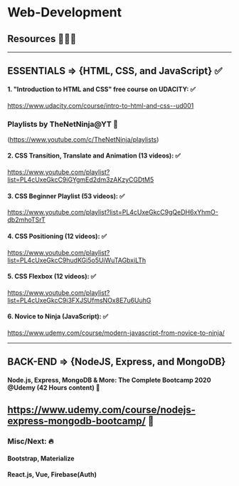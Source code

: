 # Web-Development

## Resources 👨🏽‍💻
---

## ESSENTIALS => {HTML, CSS, and JavaScript} ✅

#### 1. "Introduction to HTML and CSS" free course on UDACITY: ✅ 
https://www.udacity.com/course/intro-to-html-and-css--ud001

### Playlists by TheNetNinja@YT  👾
(https://www.youtube.com/c/TheNetNinja/playlists)

#### 2. CSS Transition, Translate and Animation (13 videos): ✅
https://www.youtube.com/playlist?list=PL4cUxeGkcC9iGYgmEd2dm3zAKzyCGDtM5
 
#### 3. CSS Beginner Playlist (53 videos): ✅
https://www.youtube.com/playlist?list=PL4cUxeGkcC9gQeDH6xYhmO-db2mhoTSrT 

#### 4. CSS Positioning (12 videos): ✅
https://www.youtube.com/playlist?list=PL4cUxeGkcC9hudKGi5o5UiWuTAGbxiLTh

#### 5. CSS Flexbox (12 videos): ✅
https://www.youtube.com/playlist?list=PL4cUxeGkcC9i3FXJSUfmsNOx8E7u6UuhG

#### 6. Novice to Ninja (JavaScript): ✅
https://www.udemy.com/course/modern-javascript-from-novice-to-ninja/

---

## BACK-END => {NodeJS, Express, and MongoDB}

#### Node.js, Express, MongoDB & More: The Complete Bootcamp 2020 @Udemy (42 Hours content) 🎯
https://www.udemy.com/course/nodejs-express-mongodb-bootcamp/ 🏁
---

### Misc/Next: 🔥
#### Bootstrap, Materialize 
#### React.js, Vue, Firebase(Auth)
